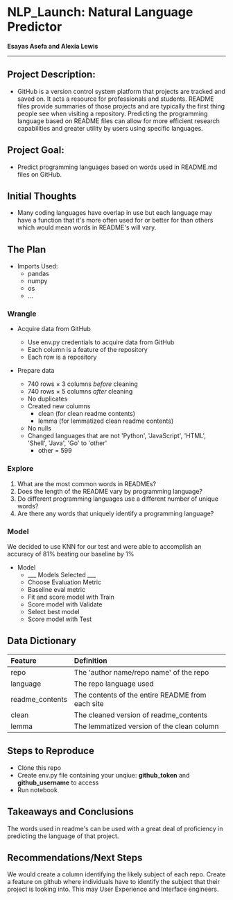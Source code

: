 # NLP_Launch: Natural Language Predictor

**Esayas Asefa and Alexia Lewis**

---

## Project Description:

* GitHub is a version control system platform that projects are tracked and saved on. It acts a resource for professionals and students. README files provide summaries of those projects and are typically the first thing people see when visiting a repository. Predicting the programming language based on README files can allow for more efficient research capabilities and greater utility by users using specific languages.
    
## Project Goal:

* Predict programming languages based on words used in README.md files on GitHub.
    
## Initial Thoughts 

* Many coding languages have overlap in use but each language may have a function that it's more often used for or better for than others which would mean words in README's will vary.
   
## The Plan

* Imports Used:
    * pandas
    * numpy
    * os
    * ...

### Wrangle

* Acquire data from GitHub
    * Use env.py credentials to acquire data from GitHub
    * Each column is a feature of the repository
    * Each row is a repository

* Prepare data
    * 740 rows × 3 columns *before* cleaning
    * 740 rows × 5 columns *after* cleaning
    * No duplicates
    * Created new columns
        * clean (for clean readme contents)
        * lemma (for lemmatized clean readme contents)
    * No nulls
    * Changed languages that are not 'Python', 'JavaScript', 'HTML', 'Shell', 'Java', 'Go' to 'other'
        * other = 599

### Explore
1. What are the most common words in READMEs?
2. Does the length of the README vary by programming language?
3. Do different programming languages use a different number of unique words?
4. Are there any words that uniquely identify a programming language?

### Model

We decided to use KNN for our test and were able to accomplish an accuracy of 81% beating our baseline by 1%

* Model
    * ___ Models Selected ___
    * Choose Evaluation Metric
    * Baseline eval metric
    * Fit and score model with Train
    * Score model with Validate
    * Select best model
    * Score model with Test
    
## Data Dictionary  

| Feature | Definition|
|:--------|:-----------|
|repo| The 'author name/repo name' of the repo|
|language| The repo language used|
|readme_contents| The contents of the entire README from each site|
|clean| The cleaned version of readme_contents|
|lemma| The lemmatized version of the clean column|

## Steps to Reproduce
* Clone this repo
* Create env.py file containing your unqiue: **github_token** and **github_username** to access
* Run notebook

## Takeaways and Conclusions

The words used in readme's can be used with a great deal of proficiency in predicting the language of that project. 

## Recommendations/Next Steps

We would create a column identifying the likely subject of each repo. Create a feature on github where individuals have to identify the subject that their project is looking into. This may User Experience and Interface engineers.
